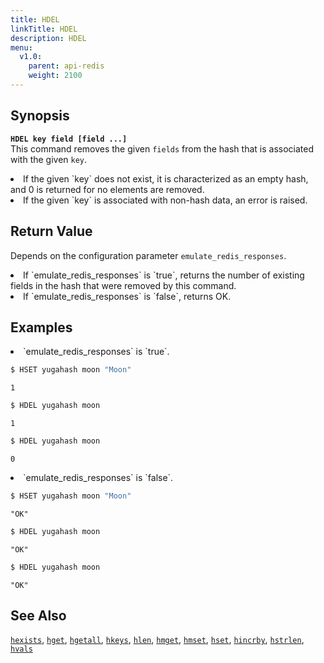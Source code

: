 ```yaml
---
title: HDEL
linkTitle: HDEL
description: HDEL
menu:
  v1.0:
    parent: api-redis
    weight: 2100
---
```


## Synopsis
<b>`HDEL key field [field ...]`</b><br>
This command removes the given `fields` from the hash that is associated with the given `key`.

<li>If the given `key` does not exist, it is characterized as an empty hash, and 0 is returned for no elements are removed.</li>
<li>If the given `key` is associated with non-hash data, an error is raised.</li>

## Return Value
Depends on the configuration parameter `emulate_redis_responses`.
<li>
If `emulate_redis_responses` is `true`, returns
the number of existing fields in the hash that were removed by this command.
</li>
<li>
If `emulate_redis_responses` is `false`, returns OK.
</li>


## Examples
<li> `emulate_redis_responses` is `true`.

```sh
$ HSET yugahash moon "Moon"
```

```
1
```

```sh
$ HDEL yugahash moon
```

```
1
```

```sh
$ HDEL yugahash moon
```

```
0
```
</li>

<li> `emulate_redis_responses` is `false`.

```sh
$ HSET yugahash moon "Moon"
```

```
"OK"
```

```sh
$ HDEL yugahash moon
```

```
"OK"
```

```sh
$ HDEL yugahash moon
```

```
"OK"
```
</li>

## See Also
[`hexists`](../hexists/), [`hget`](../hget/), [`hgetall`](../hgetall/), [`hkeys`](../hkeys/), [`hlen`](../hlen/), [`hmget`](../hmget/), [`hmset`](../hmset/), [`hset`](../hset/), [`hincrby`](../hincrby/), [`hstrlen`](../hstrlen/), [`hvals`](../hvals/)
